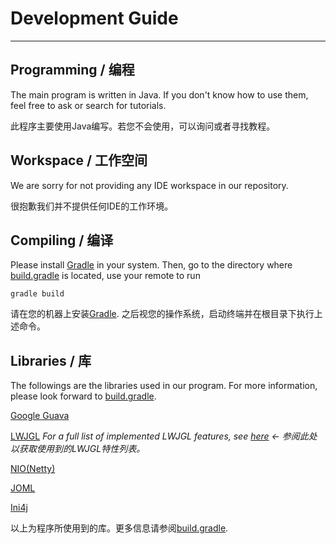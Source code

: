 # Development Guide
---
## Programming / 编程
The main program is written in Java. If you don't know how to use them, feel free to ask or search for tutorials.

此程序主要使用Java编写。若您不会使用，可以询问或者寻找教程。

## Workspace / 工作空间
We are sorry for not providing any IDE workspace in our repository.

很抱歉我们并不提供任何IDE的工作环境。

## Compiling / 编译
Please install [Gradle](https://gradle.org/) in your system. Then, go to the directory where [build.gradle](../build.gradle) is located,
use your remote to run

	gradle build

请在您的机器上安装[Gradle](https://gradle.org/). 之后视您的操作系统，启动终端并在根目录下执行上述命令。

## Libraries / 库
The followings are the libraries used in our program. For more information, please look forward to [build.gradle](../build.gradle).

[Google Guava](https://github.com/google/guava)


[LWJGL](https://www.lwjgl.org) *For a full list of implemented LWJGL features, see [here](LWJGL_FEATURES.md) ← 参阅此处以获取使用到的LWJGL特性列表。*


[NIO(Netty)](http://netty.io)


[JOML](https://github.com/JOML-CI/JOML)


[Ini4j](http://ini4j.sourceforge.net/)


以上为程序所使用到的库。更多信息请参阅[build.gradle](../build.gradle).
